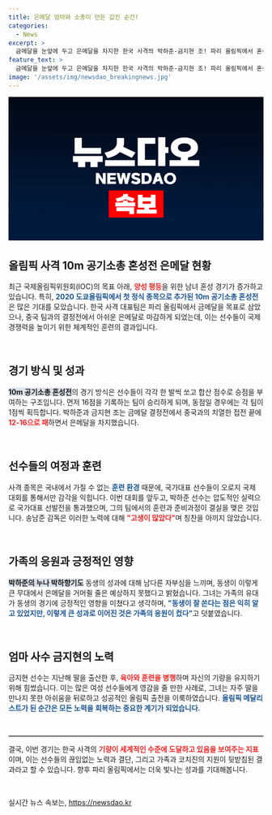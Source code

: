 ```yaml
---
title: 은메달 엄마와 소총이 만든 값진 순간!
categories:
  - News
excerpt: >
  금메달을 눈앞에 두고 은메달을 차지한 한국 사격의 박하준-금지현 조! 파리 올림픽에서 혼성전의 새 역사를 썼고, 특별한 여정이 담긴 이들의 이야기를 놓치지 마세요!
feature_text: >
  금메달을 눈앞에 두고 은메달을 차지한 한국 사격의 박하준-금지현 조! 파리 올림픽에서 혼성전의 새 역사를 썼고, 특별한 여정이 담긴 이들의 이야기를 놓치지 마세요!
image: '/assets/img/newsdao_breakingnews.jpg'
---
```


<p><img src="/assets/img/newsdao_breakingnews.jpg" alt="koreaapp 속보" /></p>

<h2 data-ke-size="size26">올림픽 사격 10m 공기소총 혼성전 은메달 현황</h2>

<p data-ke-size="size16">최근 국제올림픽위원회(IOC)의 목표 아래, <b><span style="color: #ee2323;">양성 평등</span></b>을 위한 남녀 혼성 경기가 증가하고 있습니다. 특히, <b><span style="color: #1a5490;">2020 도쿄올림픽에서 첫 정식 종목으로 추가된 10m 공기소총 혼성전</span></b>은 많은 기대를 모았습니다. 한국 사격 대표팀은 파리 올림픽에서 금메달을 목표로 삼았으나, 중국 팀과의 결정전에서 아쉬운 은메달로 마감하게 되었는데, 이는 선수들이 국제 경쟁력을 높이기 위한 체계적인 훈련의 결과입니다.</p>

<p data-ke-size="size16">&nbsp;</p>

<h2 data-ke-size="size26">경기 방식 및 성과</h2>

<p data-ke-size="size16"><b><span style="background-color: #21538527;">10m 공기소총 혼성전</span></b>의 경기 방식은 선수들이 각각 한 발씩 쏘고 합산 점수로 승점을 부여하는 구조입니다. 먼저 16점을 기록하는 팀이 승리하게 되며, 동점일 경우에는 각 팀이 1점씩 획득합니다. 박하준과 금지현 조는 금메달 결정전에서 중국과의 치열한 접전 끝에 <b><span style="color: #ee2323;">12-16으로 패</span></b>하면서 은메달을 차지했습니다.</p>

<p data-ke-size="size16">&nbsp;</p>

<h2 data-ke-size="size26">선수들의 여정과 훈련</h2>

<p data-ke-size="size16">사격 종목은 국내에서 가질 수 없는 <b><span style="color: #1a5490;">훈련 환경</span></b> 때문에, 국가대표 선수들이 오로지 국제 대회를 통해서만 감각을 익힙니다. 이번 대회를 앞두고, 박하준 선수는 압도적인 실력으로 국가대표 선발전을 통과했으며, 그의 팀에서의 훈련과 준비과정이 결실을 맺은 것입니다. 송남준 감독은 이러한 노력에 대해 <b><span style="color: #ee2323;">"고생이 많았다"</span></b>며 칭찬을 아끼지 않았습니다.</p>

<p data-ke-size="size16">&nbsp;</p>

<h2 data-ke-size="size26">가족의 응원과 긍정적인 영향</h2>

<p data-ke-size="size16"><b><span style="background-color: #21538527;">박하준의 누나 박하향기도</span></b> 동생의 성과에 대해 남다른 자부심을 느끼며, 동생이 이렇게 큰 무대에서 은메달을 거머쥘 줄은 예상하지 못했다고 밝혔습니다. 그녀는 가족의 유대가 동생의 경기에 긍정적인 영향을 미쳤다고 생각하며, <b><span style="color: #1a5490;">"동생이 잘 쏜다는 점은 익히 알고 있었지만, 이렇게 큰 성과로 이어진 것은 가족의 응원이 컸다"</span></b>고 덧붙였습니다.</p>

<p data-ke-size="size16">&nbsp;</p>

<h2 data-ke-size="size26">엄마 사수 금지현의 노력</h2>

<p data-ke-size="size16">금지현 선수는 지난해 딸을 출산한 후, <b><span style="color: #ee2323;">육아와 훈련을 병행</span></b>하며 자신의 기량을 유지하기 위해 힘썼습니다. 이는 많은 여성 선수들에게 영감을 줄 만한 사례로, 그녀는 자주 딸을 만나지 못한 아쉬움을 뒤로하고 성공적인 올림픽 출전을 이룩하였습니다. <b><span style="color: #1a5490;">올림픽 메달리스트가 된 순간은 모든 노력을 회복하는 중요한 계기가 되었습니다.</span></b></p>

<p data-ke-size="size16">&nbsp;</p>

<hr style="height:2px; border:none; background-color:#555;" />

<p data-ke-size="size16">결국, 이번 경기는 한국 사격의 <b><span style="color: #ee2323;">기량이 세계적인 수준에 도달하고 있음을 보여주는 지표</span></b>이며, 이는 선수들의 끊임없는 노력과 결단, 그리고 가족과 코치진의 지원이 뒷받침된 결과라고 할 수 있습니다. 향후 파리 올림픽에서는 더욱 빛나는 성과를 기대해봅니다.</p>

<p data-ke-size="size16">&nbsp;</p>
실시간 뉴스 속보는, <a href="https://newsdao.kr" rel="dofollow">https://newsdao.kr</a>



